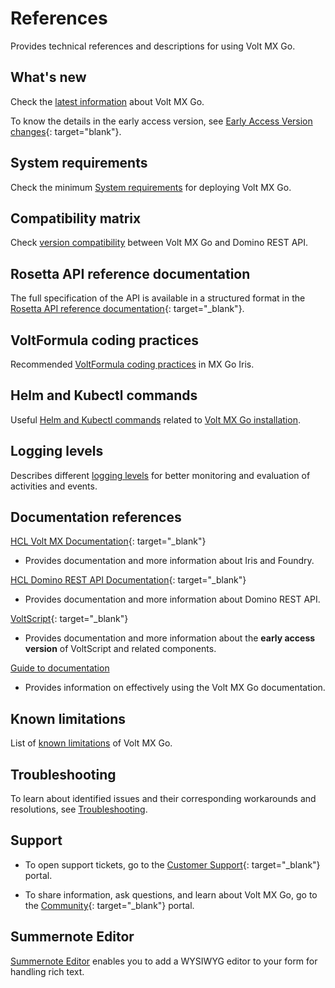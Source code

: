 # References

Provides technical references and descriptions for using Volt MX Go.

## What's new

Check the [latest information](whatsnew/whatisnew.md) about Volt MX Go.

To know the details in the early access version, see [Early Access Version changes](earlyaccesschanges.md){: target="blank"}.

## System requirements

Check the minimum [System requirements](../tutorials/sysreq.md) for deploying Volt MX Go.

## Compatibility matrix

Check [version compatibility](compatibilitymatrix.md) between Volt MX Go and Domino REST API.

## Rosetta API reference documentation

The full specification of the API is available in a structured format in the [Rosetta API reference documentation](../javadoc/index.html){: target="_blank"}.

## VoltFormula coding practices

Recommended [VoltFormula coding practices](vfcodingguides.md) in MX Go Iris.

## Helm and Kubectl commands

Useful [Helm and Kubectl commands](kubecheatsheet.md) related to [Volt MX Go installation](../tutorials/installation.md).
## Logging levels

Describes different [logging levels](reflogginglevels.md) for better monitoring and evaluation of activities and events.

## Documentation references

[HCL Volt MX Documentation](https://opensource.hcltechsw.com/volt-mx-docs/95/docs/documentation/index.html){: target="_blank"}

- Provides documentation and more information about Iris and Foundry.

[HCL Domino REST API Documentation](https://opensource.hcltechsw.com/Domino-rest-api/index.html){: target="_blank"}

- Provides documentation and more information about Domino REST API. 

[VoltScript](https://help.hcltechsw.com/docs/voltscript/early-access/index.html){: target="_blank"}

- Provides documentation and more information about the **early access version** of VoltScript and related components.

[Guide to documentation](docguide.md)

- Provides information on effectively using the Volt MX Go documentation.

## Known limitations

List of [known limitations](knownlimitation.md) of Volt MX Go.

## Troubleshooting

To learn about identified issues and their corresponding workarounds and resolutions, see [Troubleshooting](troubleshoot.md).
## Support 

- To open support tickets, go to the [Customer Support](https://support.hcltechsw.com/csm){: target="_blank"} portal.  

- To share information, ask questions, and learn about Volt MX Go, go to the [Community](https://support.hcltechsw.com/community?id=community_forum&sys_id=2a45adef1bc4fd14a67e9759bc4bcb3d){: target="_blank"} portal.

## Summernote Editor

[Summernote Editor](summernotewidget.md) enables you to add a WYSIWYG editor to your form for handling rich text.

